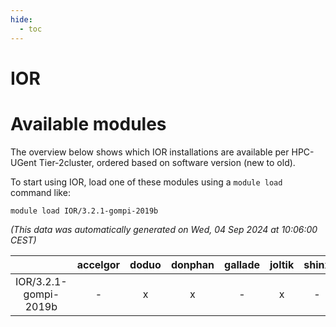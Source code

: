 ```yaml
---
hide:
  - toc
---
```


IOR
===

# Available modules


The overview below shows which IOR installations are available per HPC-UGent Tier-2cluster, ordered based on software version (new to old).

To start using IOR, load one of these modules using a `module load` command like:

```shell
module load IOR/3.2.1-gompi-2019b
```

*(This data was automatically generated on Wed, 04 Sep 2024 at 10:06:00 CEST)*  

| |accelgor|doduo|donphan|gallade|joltik|shinx|skitty|
| :---: | :---: | :---: | :---: | :---: | :---: | :---: | :---: |
|IOR/3.2.1-gompi-2019b|-|x|x|-|x|-|x|
